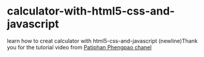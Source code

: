 # calculator-with-html5-css-and-javascript
learn how to creat calculator with html5-css-and-javascript 
(newline)Thank you for the tutorial video from [Patiphan Phengpao chanel](https://youtu.be/JoHaHWEu6l4?si=6BavWMpt9JGotRwk)
